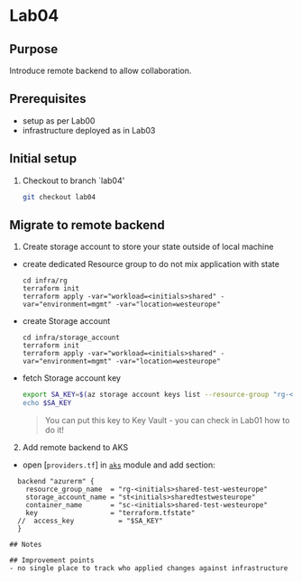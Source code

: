 # Lab04

## Purpose

Introduce remote backend to allow collaboration.

## Prerequisites

- setup as per Lab00
- infrastructure deployed as in Lab03

## Initial setup

1. Checkout to branch `lab04'
    ```bash
    git checkout lab04
    ```

## Migrate to remote backend

1. Create storage account to store your state outside of local machine

- create dedicated Resource group to do not mix application with state
   ```
   cd infra/rg
   terraform init
   terraform apply -var="workload=<initials>shared" -var="environment=mgmt" -var="location=westeurope"
   ```

- create Storage account
   ```
   cd infra/storage_account
   terraform init
   terraform apply -var="workload=<initials>shared" -var="environment=mgmt" -var="location=westeurope"
   ```

- fetch Storage account key
  ```bash
  export SA_KEY=$(az storage account keys list --resource-group "rg-<initials>shared-mgmt-westeurope --account-name "st$<initials>sharedmgmtwesteurope" --query '[0].value' -o tsv)
  echo $SA_KEY
  ```  
  > You can put this key to Key Vault - you can check in Lab01 how to do it!

2. Add remote backend to AKS

- open [`providers.tf`] in [`aks`](../infra/aks/) module and add section:
```
  backend "azurerm" {
    resource_group_name  = "rg-<initials>shared-test-westeurope"
    storage_account_name = "st<initials>sharedtestwesteurope"
    container_name       = "sc-<initials>shared-test-westeurope"
    key                  = "terraform.tfstate"
  //  access_key           = "$SA_KEY"
  }

## Notes

## Improvement points
- no single place to track who applied changes against infrastructure
